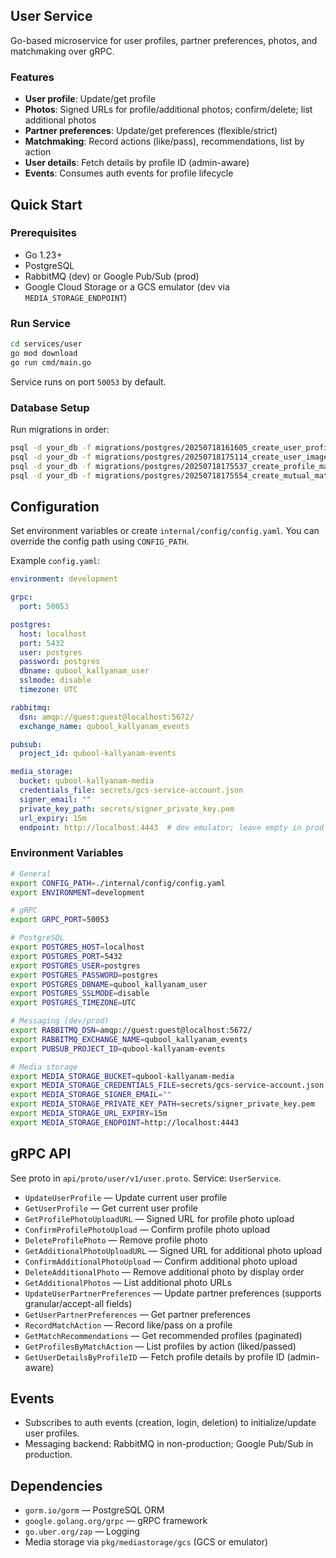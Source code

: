 ## User Service

Go-based microservice for user profiles, partner preferences, photos, and matchmaking over gRPC.

### Features

- **User profile**: Update/get profile
- **Photos**: Signed URLs for profile/additional photos; confirm/delete; list additional photos
- **Partner preferences**: Update/get preferences (flexible/strict)
- **Matchmaking**: Record actions (like/pass), recommendations, list by action
- **User details**: Fetch details by profile ID (admin-aware)
- **Events**: Consumes auth events for profile lifecycle

## Quick Start

### Prerequisites
- Go 1.23+
- PostgreSQL
- RabbitMQ (dev) or Google Pub/Sub (prod)
- Google Cloud Storage or a GCS emulator (dev via `MEDIA_STORAGE_ENDPOINT`)

### Run Service
```bash
cd services/user
go mod download
go run cmd/main.go
```

Service runs on port `50053` by default.

### Database Setup
Run migrations in order:
```bash
psql -d your_db -f migrations/postgres/20250718161605_create_user_profiles_and_partner_preferences.up.sql
psql -d your_db -f migrations/postgres/20250718175114_create_user_images.up.sql
psql -d your_db -f migrations/postgres/20250718175537_create_profile_matches.up.sql
psql -d your_db -f migrations/postgres/20250718175554_create_mutual_matches.up.sql
```

## Configuration

Set environment variables or create `internal/config/config.yaml`. You can override the config path using `CONFIG_PATH`.

Example `config.yaml`:
```yaml
environment: development

grpc:
  port: 50053

postgres:
  host: localhost
  port: 5432
  user: postgres
  password: postgres
  dbname: qubool_kallyanam_user
  sslmode: disable
  timezone: UTC

rabbitmq:
  dsn: amqp://guest:guest@localhost:5672/
  exchange_name: qubool_kallyanam_events

pubsub:
  project_id: qubool-kallyanam-events

media_storage:
  bucket: qubool-kallyanam-media
  credentials_file: secrets/gcs-service-account.json
  signer_email: ""
  private_key_path: secrets/signer_private_key.pem
  url_expiry: 15m
  endpoint: http://localhost:4443  # dev emulator; leave empty in prod
```

### Environment Variables
```bash
# General
export CONFIG_PATH=./internal/config/config.yaml
export ENVIRONMENT=development

# gRPC
export GRPC_PORT=50053

# PostgreSQL
export POSTGRES_HOST=localhost
export POSTGRES_PORT=5432
export POSTGRES_USER=postgres
export POSTGRES_PASSWORD=postgres
export POSTGRES_DBNAME=qubool_kallyanam_user
export POSTGRES_SSLMODE=disable
export POSTGRES_TIMEZONE=UTC

# Messaging (dev/prod)
export RABBITMQ_DSN=amqp://guest:guest@localhost:5672/
export RABBITMQ_EXCHANGE_NAME=qubool_kallyanam_events
export PUBSUB_PROJECT_ID=qubool-kallyanam-events

# Media storage
export MEDIA_STORAGE_BUCKET=qubool-kallyanam-media
export MEDIA_STORAGE_CREDENTIALS_FILE=secrets/gcs-service-account.json
export MEDIA_STORAGE_SIGNER_EMAIL=""
export MEDIA_STORAGE_PRIVATE_KEY_PATH=secrets/signer_private_key.pem
export MEDIA_STORAGE_URL_EXPIRY=15m
export MEDIA_STORAGE_ENDPOINT=http://localhost:4443
```

## gRPC API

See proto in `api/proto/user/v1/user.proto`. Service: `UserService`.

- `UpdateUserProfile` — Update current user profile
- `GetUserProfile` — Get current user profile
- `GetProfilePhotoUploadURL` — Signed URL for profile photo upload
- `ConfirmProfilePhotoUpload` — Confirm profile photo upload
- `DeleteProfilePhoto` — Remove profile photo
- `GetAdditionalPhotoUploadURL` — Signed URL for additional photo upload
- `ConfirmAdditionalPhotoUpload` — Confirm additional photo upload
- `DeleteAdditionalPhoto` — Remove additional photo by display order
- `GetAdditionalPhotos` — List additional photo URLs
- `UpdateUserPartnerPreferences` — Update partner preferences (supports granular/accept-all fields)
- `GetUserPartnerPreferences` — Get partner preferences
- `RecordMatchAction` — Record like/pass on a profile
- `GetMatchRecommendations` — Get recommended profiles (paginated)
- `GetProfilesByMatchAction` — List profiles by action (liked/passed)
- `GetUserDetailsByProfileID` — Fetch profile details by profile ID (admin-aware)

## Events

- Subscribes to auth events (creation, login, deletion) to initialize/update user profiles.
- Messaging backend: RabbitMQ in non-production; Google Pub/Sub in production.

## Dependencies

- `gorm.io/gorm` — PostgreSQL ORM
- `google.golang.org/grpc` — gRPC framework
- `go.uber.org/zap` — Logging
- Media storage via `pkg/mediastorage/gcs` (GCS or emulator)